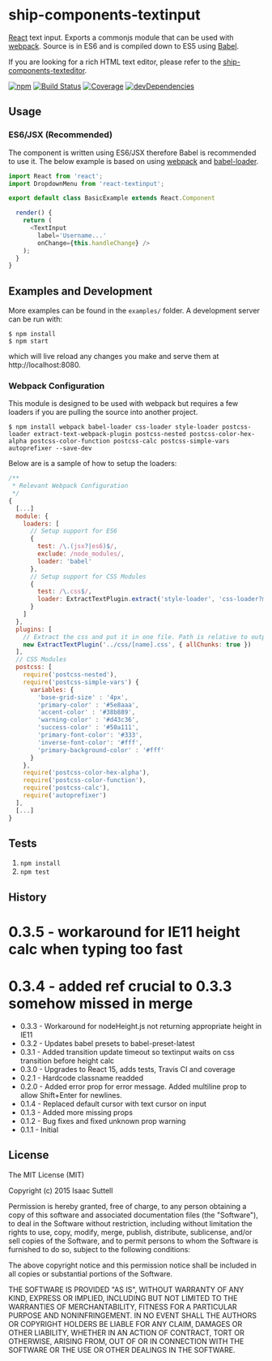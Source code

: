 # ship-components-textinput
[React](http://facebook.github.io/react/) text input. Exports a commonjs module that can be used with [webpack](http://webpack.github.io/). Source is in ES6 and is compiled down to ES5 using [Babel](https://babeljs.io/).

If you are looking for a rich HTML text editor, please refer to the [ship-components-texteditor](https://github.com/ship-components/ship-components-texteditor).


[![npm](https://img.shields.io/npm/v/ship-components-textinput.svg?maxAge=2592000)](https://www.npmjs.com/package/ship-components-textinput)
[![Build Status](http://img.shields.io/travis/ship-components/ship-components-textinput/master.svg?style=flat)](https://travis-ci.org/ship-components/ship-components-textinput)
[![Coverage](http://img.shields.io/coveralls/ship-components/ship-components-textinput.svg?style=flat)](https://coveralls.io/github/ship-components/ship-components-textinput)
[![devDependencies](https://img.shields.io/david/dev/ship-components/ship-components-textinput.svg?style=flat)](https://david-dm.org/ship-components/ship-components-textinput?type=dev)

## Usage

### ES6/JSX (Recommended)
The component is written using ES6/JSX therefore Babel is recommended to use it. The below example is based on using [webpack](http://webpack.github.io/) and [babel-loader](https://github.com/babel/babel-loader).
```js
import React from 'react';
import DropdownMenu from 'react-textinput';

export default class BasicExample extends React.Component

  render() {
    return (
      <TextInput
        label='Username...'
        onChange={this.handleChange} />
    );
  }
}
```

## Examples and Development
More examples can be found in the `examples/` folder. A development server can be run with:

```shell
$ npm install
$ npm start
```

which will live reload any changes you make and serve them at http://localhost:8080.

### Webpack Configuration
This module is designed to be used with webpack but requires a few loaders if you are pulling the source into another project.

```shell
$ npm install webpack babel-loader css-loader style-loader postcss-loader extract-text-webpack-plugin postcss-nested postcss-color-hex-alpha postcss-color-function postcss-calc postcss-simple-vars autoprefixer --save-dev
```

Below are is a sample of how to setup the loaders:

```js
/**
 * Relevant Webpack Configuration
 */
{
  [...]
  module: {
    loaders: [
      // Setup support for ES6
      {
        test: /\.(jsx?|es6)$/,
        exclude: /node_modules/,
        loader: 'babel'
      },
      // Setup support for CSS Modules
      {
        test: /\.css$/,
        loader: ExtractTextPlugin.extract('style-loader', 'css-loader?modules&importLoaders=1&localIdentName=[name]__[local]___[hash:base64:5]!postcss-loader')
      }
    ]
  },
  plugins: [
    // Extract the css and put it in one file. Path is relative to output path
    new ExtractTextPlugin('../css/[name].css', { allChunks: true })
  ],
  // CSS Modules
  postcss: [
    require('postcss-nested'),
    require('postcss-simple-vars') {
      variables: {
        'base-grid-size' : '4px',
        'primary-color' : '#5e8aaa',
        'accent-color' : '#38b889',
        'warning-color' : '#d43c36',
        'success-color' : '#50a111',
        'primary-font-color': '#333',
        'inverse-font-color': '#fff',
        'primary-background-color' : '#fff'
      }
    },
    require('postcss-color-hex-alpha'),
    require('postcss-color-function'),
    require('postcss-calc'),
    require('autoprefixer')
  ],
  [...]
}
```

## Tests
1. `npm install`
2. `npm test`

## History
# 0.3.5 - workaround for IE11 height calc when typing too fast
# 0.3.4 - added ref crucial to 0.3.3 somehow missed in merge
* 0.3.3 - Workaround for nodeHeight.js not returning appropriate height in IE11
* 0.3.2 - Updates babel presets to babel-preset-latest
* 0.3.1 - Added transition update timeout so textinput waits on css transition before height calc
* 0.3.0 - Upgrades to React 15, adds tests, Travis CI and coverage
* 0.2.1 - Hardcode classname readded
* 0.2.0 - Added error prop for error message. Added multiline prop to allow Shift+Enter for newlines.
* 0.1.4 - Replaced default cursor with text cursor on input
* 0.1.3 - Added more missing props
* 0.1.2 - Bug fixes and fixed unknown prop warning
* 0.1.1 - Initial

## License
The MIT License (MIT)

Copyright (c) 2015 Isaac Suttell

Permission is hereby granted, free of charge, to any person obtaining a copy
of this software and associated documentation files (the "Software"), to deal
in the Software without restriction, including without limitation the rights
to use, copy, modify, merge, publish, distribute, sublicense, and/or sell
copies of the Software, and to permit persons to whom the Software is
furnished to do so, subject to the following conditions:

The above copyright notice and this permission notice shall be included in all
copies or substantial portions of the Software.

THE SOFTWARE IS PROVIDED "AS IS", WITHOUT WARRANTY OF ANY KIND, EXPRESS OR
IMPLIED, INCLUDING BUT NOT LIMITED TO THE WARRANTIES OF MERCHANTABILITY,
FITNESS FOR A PARTICULAR PURPOSE AND NONINFRINGEMENT. IN NO EVENT SHALL THE
AUTHORS OR COPYRIGHT HOLDERS BE LIABLE FOR ANY CLAIM, DAMAGES OR OTHER
LIABILITY, WHETHER IN AN ACTION OF CONTRACT, TORT OR OTHERWISE, ARISING FROM,
OUT OF OR IN CONNECTION WITH THE SOFTWARE OR THE USE OR OTHER DEALINGS IN THE
SOFTWARE.
